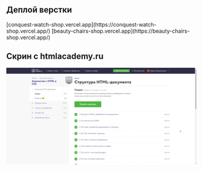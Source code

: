 <h2>Деплой верстки</h2>
[conquest-watch-shop.vercel.app](https://conquest-watch-shop.vercel.app/)
[beauty-chairs-shop.vercel.app](https://beauty-chairs-shop.vercel.app/)

<h2>Скрин с htmlacademy.ru</h2>
<img src='./Дворниченко%20Кирилл%20-%20htmlacademy1.png' />
